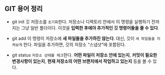 ## GIT 용어 정리

- git init
깃 저장소를 `초기화`한다. 저장소나 디렉토리 안에서 이 명령을 실행하기 전까지는 그냥 일반 폴더이다. 이것을 **입력한 후에야 추가적인 깃 명령어들을 줄 수 있다**.

- git add
이 명령이 저장소에 **새 파일들을 추가하진 않는다**. 대신, 깃이 `새 파일들을 지켜보게` 한다. 파일을 추가하면, 깃의 저장소 “스냅샷”에 포함된다.

- git status
`저장소 상태를 체크`한다. **어떤 파일이 저장소 안에 있는지**, **커밋이 필요한 변경사항이 있는지**, **현재 저장소의 어떤 브랜치에서 작업하고 있는지** 등을 볼 수 있다.